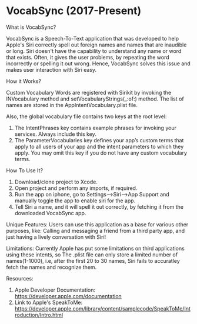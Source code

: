 # VocabSync (2017-Present)

What is VocabSync? 

VocabSync is a Speech-To-Text application that was developed to help Apple's Siri correctly spell out foreign names and names that are inaudible or long. Siri doesn't have the capability to understand any name or word that exists. Often, it gives the user problems, by repeating the word incorrectly or spelling it out wrong. Hence, VocabSync solves this issue and makes user interaction with Siri easy.

How it Works?

Custom Vocabulary Words are registered with Sirikit by invoking the INVocabulary method and setVocabularyStrings(_:of:) method. The list of names are stored in the AppIntentVocabulary.plist file.

Also, the global vocabulary file contains two keys at the root level:
1. The IntentPhrases key contains example phrases for invoking your services. Always include this key.
1. The ParameterVocabularies key defines your app’s custom terms that apply to all users of your app and the intent parameters to which they apply. You may omit this key if you do not have any custom vocabulary terms.

How To Use It?
  1. Download/clone project to Xcode.
  1. Open project and perform any imports, if required.
  1. Run the app on iphone, go to Settings-->Siri-->App Support and manually toggle the app to enable siri for the app.
  1. Tell Siri a name, and it will spell it out correctly, by fetching it from the downloaded VocabSync app.

Unique Features: Users can use this application as a base for various other purposes, like: Calling and messaging a friend from a third party app, and just having a lively conversation with Siri!

Limitations: Currently Apple has put some limitations on third applications using these intents, so The .plist file can only store a limited number of names(1-1000), i.e, after the first 20 to 30 names, Siri fails to accuratley fetch the names and recognize them.

Resources: 
1. Apple Developer Documentation: https://developer.apple.com/documentation
1. Link to Apple's SpeakToMe: https://developer.apple.com/library/content/samplecode/SpeakToMe/Introduction/Intro.html
